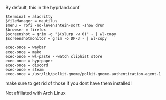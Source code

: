 By default, this in the hyprland.conf
```
$terminal = alacritty
$fileManager = nautilus
$menu = rofi -no-levenshtein-sort -show drun
$browser = firefox
$screenshot = grim -g "$(slurp -w 0)" - | wl-copy
$screenshotmonitor = grim -o DP-3 - | wl-copy

exec-once = waybar
exec-once = mako
exec-once = wl-paste --watch cliphist store
exec-once = hyprpaper
exec-once = discord
exec-once = steam
exec-once = /usr/lib/polkit-gnome/polkit-gnome-authentication-agent-1
```

make sure to get rid of those if you dont have them installed!





Not affiliated with Arch Linux
